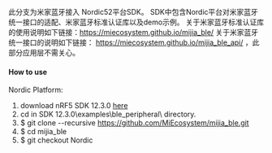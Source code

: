 此分支为米家蓝牙接入 Nordic52平台SDK。
SDK中包含Nordic平台对米家蓝牙统一接口的适配、米家蓝牙标准认证库以及demo示例。
关于米家蓝牙标准认证库的使用说明如下链接：https://miecosystem.github.io/mijia_ble/ 
关于米家蓝牙统一接口的说明如下链接： https://miecosystem.github.io/mijia_ble_api/ ，此部分应用层不需关心。

#### How to use
Nordic Platform:
1. download nRF5 SDK 12.3.0 [here](http://www.nordicsemi.com/eng/nordic/Products/nRF52832/nRF5-SDK-v12-zip/54281)
2. cd in SDK 12.3.0\examples\ble_peripheral\ directory.
3. $ git clone --recursive https://github.com/MiEcosystem/mijia_ble.git
4. $ cd mijia_ble
5. $ git checkout Nordic
